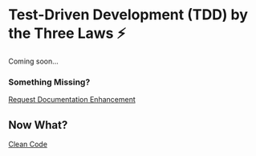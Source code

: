 # Test-Driven Development (TDD) by the Three Laws ⚡️
 
 Coming soon...

### Something Missing?

<div class="grid-buttons">
    <a class="btn" href="https://forms.gle/2ZMtwUxg1egV8sHT8">Request Documentation Enhancement</a>
</div>

## Now What?

<div class="grid-buttons">
    <a class="btn" href="{{ '/ideology/clean-code/' | url }}">Clean Code</a>
</div>